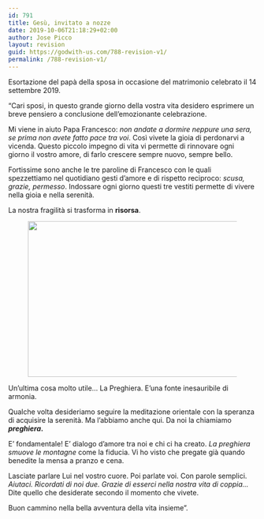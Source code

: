 ```yaml
---
id: 791
title: Gesù, invitato a nozze
date: 2019-10-06T21:18:29+02:00
author: Jose Picco
layout: revision
guid: https://godwith-us.com/788-revision-v1/
permalink: /788-revision-v1/
---
```

Esortazione del papà della sposa in occasione del matrimonio celebrato il 14 settembre 2019.

“Cari sposi, in questo grande giorno della vostra vita desidero esprimere un breve pensiero a conclusione dell’emozionante celebrazione. 

Mi viene in aiuto Papa Francesco: _non andate a dormire neppure una sera, se prima non avete fatto pace tra voi_. Così vivete la gioia di perdonarvi a vicenda. Questo piccolo impegno di vita vi permette di rinnovare ogni giorno il vostro amore, di farlo crescere sempre nuovo, sempre bello. 

Fortissime sono anche le tre paroline di Francesco con le quali spezzettiamo nel quotidiano gesti d’amore e di rispetto reciproco: _scusa, grazie, permesso_. Indossare ogni giorno questi tre vestiti permette di vivere nella gioia e nella serenità.

La nostra fragilità si trasforma in **risorsa**.<figure class="wp-block-image is-resized">

<img src="https://godwith-us.com/wp-content/uploads/2019/10/Nozze.jpg" alt="" class="wp-image-790" width="564" height="316" srcset="https://incercadidio.com/wp-content/uploads/2019/10/Nozze.jpg 444w, https://incercadidio.com/wp-content/uploads/2019/10/Nozze-300x168.jpg 300w" sizes="(max-width: 564px) 100vw, 564px" /> </figure> 

Un’ultima cosa molto utile&#8230; La Preghiera. E’una fonte inesauribile di armonia.

Qualche volta desideriamo seguire la meditazione orientale con la speranza di acquisire la serenità. Ma l’abbiamo anche qui. Da noi la chiamiamo **_preghiera_.**

E’ fondamentale! E’ dialogo d’amore tra noi e chi ci ha creato. _La preghiera smuove le montagne_ come la fiducia. Vi ho visto che pregate già quando benedite la mensa a pranzo e cena.

Lasciate parlare Lui nel vostro cuore. Poi parlate voi. Con parole semplici. _Aiutaci. Ricordati di noi due. Grazie di esserci nella nostra vita di coppia…_ Dite quello che desiderate secondo il momento che vivete.

Buon cammino nella bella avventura della vita insieme”.